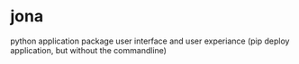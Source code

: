 # jona
python application package user interface and user experiance (pip deploy application, but without the commandline)
